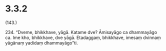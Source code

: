 # 3.3.2

(143.)

234\. “Dveme, bhikkhave, yāgā. Katame dve? Āmisayāgo ca dhammayāgo ca. Ime kho, bhikkhave, dve yāgā. Etadaggaṃ, bhikkhave, imesaṃ dvinnaṃ yāgānaṃ yadidaṃ dhammayāgo”ti.
